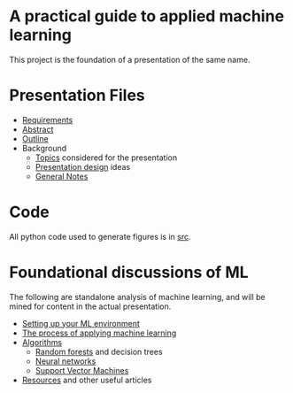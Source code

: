 A practical guide to applied machine learning
================

This project is the foundation of a presentation of the same name.  

# Presentation Files

- [Requirements](presentation/Requirements.md)
- [Abstract](presentation/Abstract.md)
- [Outline](presentation/Outline.md)
- Background
  - [Topics](Ideas.md) considered for the presentation
  - [Presentation design](Presentation.md) ideas
  - [General Notes](Notes.md)

# Code

All python code used to generate figures is in [src](src).  

# Foundational discussions of ML

The following are standalone analysis of machine learning, and will be mined for content in the actual presentation.

- [Setting up your ML environment](Environment.md)
- [The process of applying machine learning](Process.md)
- [Algorithms](Algorithms.md)
  - [Random forests](RandomForests.md) and decision trees
  - [Neural networks](NeuralNetworks.md)
  - [Support Vector Machines](SupportVectorMachines.md)
- [Resources](Resources.md) and other useful articles

